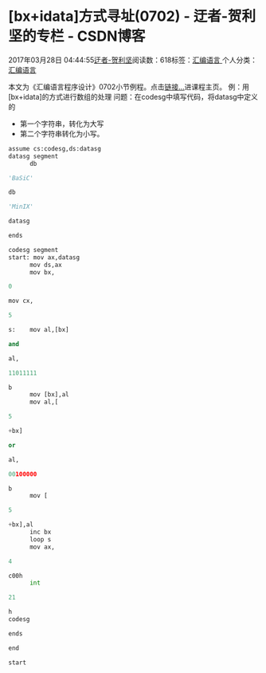 
# [bx+idata]方式寻址(0702) - 迂者-贺利坚的专栏 - CSDN博客

2017年03月28日 04:44:55[迂者-贺利坚](https://me.csdn.net/sxhelijian)阅读数：618标签：[汇编语言																](https://so.csdn.net/so/search/s.do?q=汇编语言&t=blog)个人分类：[汇编语言																](https://blog.csdn.net/sxhelijian/article/category/6698546)



本文为《汇编语言程序设计》0702小节例程。点击[链接…](http://blog.csdn.net/sxhelijian/article/details/56671827)进课程主页。
例：用[bx+idata]的方式进行数组的处理
问题：在codesg中填写代码，将datasg中定义的
- 第一个字符串，转化为大写
- 第二个字符串转化为小写。
```python
assume cs:codesg,ds:datasg
datasg segment
      db
```
```python
'BaSiC'
```
```python
db
```
```python
'MinIX'
```
```python
datasg
```
```python
ends
```
```python
codesg segment
start: mov ax,datasg
      mov ds,ax
      mov bx,
```
```python
0
```
```python
mov cx,
```
```python
5
```
```python
s:    mov al,[bx]
```
```python
and
```
```python
al,
```
```python
11011111
```
```python
b
      mov [bx],al
      mov al,[
```
```python
5
```
```python
+bx]
```
```python
or
```
```python
al,
```
```python
00100000
```
```python
b
      mov [
```
```python
5
```
```python
+bx],al
      inc bx
      loop s
      mov ax,
```
```python
4
```
```python
c00h
      int
```
```python
21
```
```python
h
codesg
```
```python
ends
```
```python
end
```
```python
start
```

